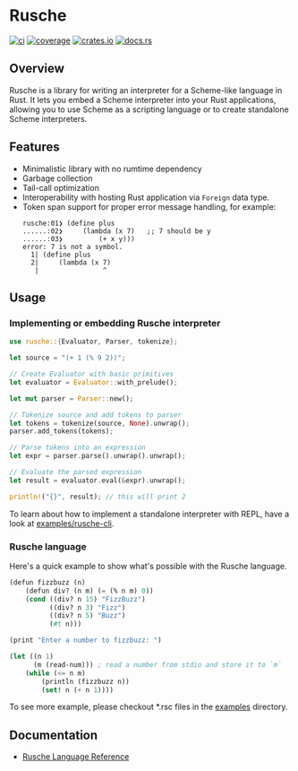 # Rusche

[![ci](https://github.com/chanryu/rusche/actions/workflows/ci.yml/badge.svg)](https://github.com/chanryu/rusche/actions)
[![coverage](https://codecov.io/gh/chanryu/rusche/graph/badge.svg?token=EHPCRUWK96)](https://codecov.io/gh/chanryu/rusche)
[![crates.io](https://img.shields.io/crates/v/rusche)](https://crates.io/crates/rusche)
[![docs.rs](https://img.shields.io/docsrs/rusche/latest)](https://docs.rs/rusche/latest/rusche/)

## Overview

Rusche is a library for writing an interpreter for a Scheme-like language in Rust. It lets you embed a Scheme interpreter into your Rust applications, allowing you to use Scheme as a scripting language or to create standalone Scheme interpreters.


## Features

- Minimalistic library with no rumtime dependency
- Garbage collection
- Tail-call optimization
- Interoperability with hosting Rust application via `Foreign` data type.
- Token span support for proper error message handling, for example:
  ```
  rusche:01❯ (define plus
  ......:02❯     (lambda (x 7)   ;; 7 should be y
  ......:03❯         (+ x y)))
  error: 7 is not a symbol.
    1| (define plus
    2|     (lambda (x 7)
     |                ^
  ```

## Usage

### Implementing or embedding Rusche interpreter

```rust
use rusche::{Evaluator, Parser, tokenize};

let source = "(+ 1 (% 9 2))";

// Create Evaluator with basic primitives
let evaluator = Evaluator::with_prelude();

let mut parser = Parser::new();

// Tokenize source and add tokens to parser
let tokens = tokenize(source, None).unwrap();
parser.add_tokens(tokens);

// Parse tokens into an expression
let expr = parser.parse().unwrap().unwrap();

// Evaluate the parsed expression
let result = evaluator.eval(&expr).unwrap();

println!("{}", result); // this will print 2
```

To learn about how to implement a standalone interpreter with REPL, have a look at [examples/rusche-cli](https://github.com/chanryu/rusche/tree/main/examples/rusche-cli/).

### Rusche language

Here's a quick example to show what's possible with the Rusche language.

```scheme
(defun fizzbuzz (n)
    (defun div? (n m) (= (% n m) 0))
    (cond ((div? n 15) "FizzBuzz")
          ((div? n 3) "Fizz")
          ((div? n 5) "Buzz")
          (#t n)))

(print "Enter a number to fizzbuzz: ")

(let ((n 1)
      (m (read-num))) ; read a number from stdio and store it to `m`
    (while (<= n m)
        (println (fizzbuzz n))
        (set! n (+ n 1))))
```

To see more example, please checkout *.rsc files in the [examples](https://github.com/chanryu/rusche/tree/main/examples) directory.

## Documentation

- [Rusche Language Reference](https://github.com/chanryu/rusche/wiki/Rusche-Language-Reference)
